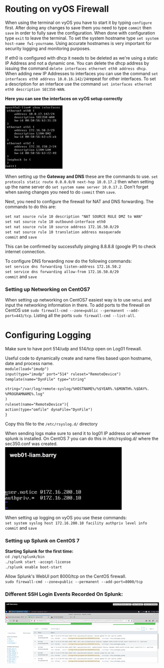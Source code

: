 # Routing on vyOS Firewall
When using the terminal on vyOS you have to start it by typing `configure` first. After doing any changes to save them you need to type `commit` then `save` in order to fully save the configuration. When done with configuration type `exit` to leave the terminal. To set the system hostname type `set system host-name fw1-yourname`. Using accurate hostnames is very important for security logging and monitoring purposes. 

If eth0 is configured with dhcp it needs to be deleted as we're using a static IP Address and not a dynamic one. You can delete the dhcp address by issuing the command `delete interfaces ethernet eth0 address dhcp`. When adding new IP Addresses to interfaces you can use the command `set interfaces eth0 address 10.0.16.142/24`repeat for other interfaces. To set a description for an interface use the command `set interfaces ethernet eth0 description SEC350-WAN`.

**Here you can see the interfaces on vyOS setup correctly**  

![](https://github.com/liamb8/techjournal/blob/master/Pictures/rsz_interfaces.jpg) 

When setting up the **Gateway and DNS** these are the commands to use. `set protocols static route 0.0.0.0/0 next-hop 10.0.17.2` then when setting up the name server do `set system name server 10.0.17.2`. Don't forget when saving changes you need to do `commit` then `save`.

Next, you need to configure the firewall for NAT and DNS forwarding. The commands to do this are:

`set nat source rule 10 description "NAT SOURCE RULE DMZ to WAN"`  
`set nat source rule 10 outbound-interface eth0`  
`set nat source rule 10 source address 172.16.50.0/29`  
`set nat source rule 10 translation address masquerade`  
`commit` and `save`

This can be confirmed by successfully pinging 8.8.8.8 (google IP) to check internet connection.

To configure DNS forwarding now do the following commands:  
`set service dns forwarding listen-address 172.16.50.2`  
`set service dns forwarding allow-from 172.16.50.0/29`  
`commit` and `save`


### Setting up Networking on CentOS7
When setting up networking on CentOS7 easiest way is to use `nmtui` and input the networking information in there. To add ports to the firewall on CentOS use `sudo firewall-cmd --zone=public --permanent --add-port=443/tcp`. Listing all the ports `sudo firewall-cmd --list-all`.

# Configuring Logging
Make sure to have port 514/udp and 514/tcp open on Log01 firewall. 

Useful code to dynamically create and name files based upon hostname, date and process name.  
`module(load="imudp")`  
`input(type="imudp" port="514" ruleset="RemoteDevice")`  
`template(name="DynFile" type="string"`

`string="/var/log/remote-syslog/%HOSTNAME%/%$YEAR%.%$MONTH%.%$DAY%.`  
`%PROGRAMNAME%.log"`  
`)`  
`ruleset(name="RemoteDevice"){`  
	`action(type="omfile" dynaFile="DynFile")`  
`}`

Copy this file to the `/etc/rsyslog.d/` directory

When sending logs make sure to send it to log01 IP address or wherever splunk is installed. On CentOS 7 you can do this in /etc/rsyslog.d/ where the sec350.conf was created.  
![](https://github.com/liamb8/techjournal/blob/master/Pictures/rsz_authpriv.jpg)

When setting up logging on vyOS you use these commands:  
`set system syslog host 172.16.200.10 facility authpriv level info`  
`commit` and `save`

### Setting up Splunk on CentOS 7

**Starting Splunk for the first time:**  
`cd /opt/splunk/bin`  
`./splunk start -accept-license`  
`./splunk enable boot-start`

Allow Splunk's WebUI port 8000/tcp on the CentOS firewall.  
`sudo firewall-cmd --zone=public --permanent --add-port=8000/tcp`

### Different SSH Login Events Recorded On Splunk:
![](https://github.com/liamb8/techjournal/blob/master/Pictures/rsz_log.png)